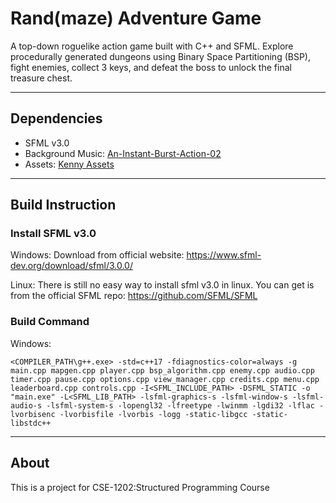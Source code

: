 # Rand(maze) Adventure Game

A top-down roguelike action game built with C++ and SFML.
Explore procedurally generated dungeons using Binary Space Partitioning (BSP), fight enemies, collect 3 keys, and defeat the boss to unlock the final treasure chest.

---

## Dependencies
  - SFML v3.0
  - Background Music: [An-Instant-Burst-Action-02](https://onemansymphony.bandcamp.com/track/an-instant-burst-action-02)
  - Assets: [Kenny Assets](https://kenney.nl/assets)

---

## Build Instruction

### Install SFML v3.0

Windows: Download from official website: https://www.sfml-dev.org/download/sfml/3.0.0/

Linux: There is still no easy way to install sfml v3.0 in linux. You can get is from the official SFML repo: https://github.com/SFML/SFML

### Build Command

Windows:

`<COMPILER_PATH\g++.exe> -std=c++17 -fdiagnostics-color=always -g main.cpp mapgen.cpp player.cpp bsp_algorithm.cpp enemy.cpp audio.cpp timer.cpp pause.cpp options.cpp view_manager.cpp credits.cpp menu.cpp leaderboard.cpp controls.cpp -I<SFML_INCLUDE_PATH> -DSFML_STATIC -o "main.exe" -L<SFML_LIB_PATH> -lsfml-graphics-s -lsfml-window-s -lsfml-audio-s -lsfml-system-s -lopengl32 -lfreetype -lwinmm -lgdi32 -lflac -lvorbisenc -lvorbisfile -lvorbis -logg -static-libgcc -static-libstdc++`



---

## About

This is a project for CSE-1202:Structured Programming Course

